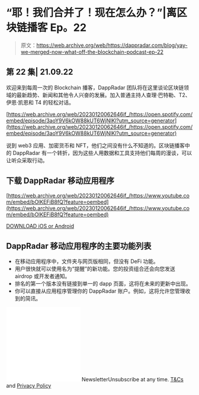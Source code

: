 # “耶！我们合并了！现在怎么办？”|离区块链播客 Ep。22

> 原文：<https://web.archive.org/web/https://dappradar.com/blog/yay-we-merged-now-what-off-the-blockchain-podcast-ep-22>

## 第 22 集| 21.09.22

欢迎来到每周一次的 Blockchain 播客，DappRadar 团队将在这里谈论区块链领域的最新趋势、新闻和其他令人兴奋的发展。加入普通主持人查理·巴特勒、T2、伊恩·凯恩和 T4 的轻松对话。

[https://web.archive.org/web/20230120062646if_/https://open.spotify.com/embed/episode/3aoY9V6kOW88kUT6WjNIKl?utm_source=generator](https://web.archive.org/web/20230120062646if_/https://open.spotify.com/embed/episode/3aoY9V6kOW88kUT6WjNIKl?utm_source=generator)

说到 web3 应用、加密货币和 NFT，他们之间没有什么不知道的。区块链播客中的 DappRadar 有一个转折，因为这些人用数据和工具支持他们每周的漫谈，可以让听众采取行动。

## 下载 DappRadar 移动应用程序

[https://web.archive.org/web/20230120062646if_/https://www.youtube.com/embed/bOlKEFiB8fQ?feature=oembed](https://web.archive.org/web/20230120062646if_/https://www.youtube.com/embed/bOlKEFiB8fQ?feature=oembed)

[DOWNLOAD iOS or Android](https://web.archive.org/web/20230120062646/https://dappradar.com/blog/dappradar-mobile-app-download-android-ios)

## DappRadar 移动应用程序的主要功能列表

*   在移动应用程序中，文件夹与网页版相同，但没有 DeFi 功能。
*   用户很快就可以使用名为“提醒”的新功能。您的投资组合还会向您发送 airdrop 或开发者通知。
*   排名的第一个版本没有链接到单一的 dapp 页面，这将在未来的更新中出现。
*   你可以直接从应用程序管理你的 DappRadar 账户。例如，这将允许您管理收到的简讯。

![](img/6d5a4a2d609c56e1a5771717e54ba759.png) NewsletterUnsubscribe at any time. [T&Cs](https://web.archive.org/web/20230120062646/https://dappradar.com/terms) and [Privacy Policy](https://web.archive.org/web/20230120062646/https://dappradar.com/privacy-policy)